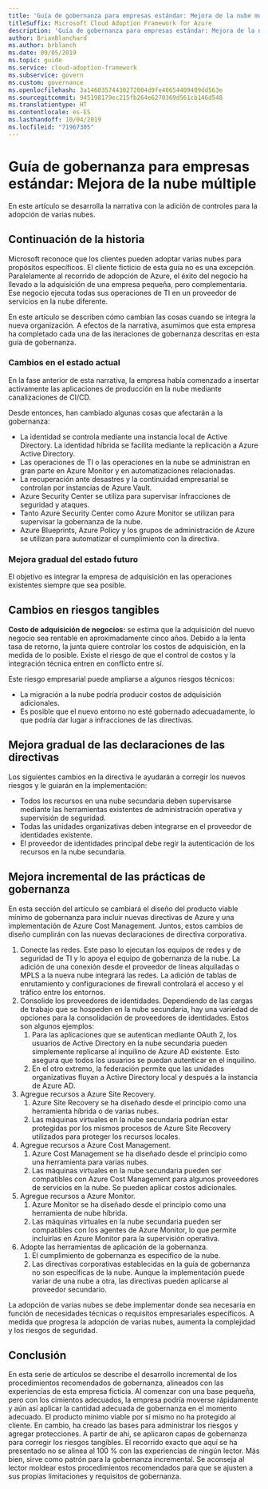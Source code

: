```yaml
---
title: 'Guía de gobernanza para empresas estándar: Mejora de la nube múltiple'
titleSuffix: Microsoft Cloud Adoption Framework for Azure
description: 'Guía de gobernanza para empresas estándar: Mejora de la nube múltiple'
author: BrianBlanchard
ms.author: brblanch
ms.date: 09/05/2019
ms.topic: guide
ms.service: cloud-adoption-framework
ms.subservice: govern
ms.custom: governance
ms.openlocfilehash: 3a14603574430272004d9fe40654409409dd563e
ms.sourcegitcommit: 945198179ec215fb264e6270369d561cb146d548
ms.translationtype: HT
ms.contentlocale: es-ES
ms.lasthandoff: 10/04/2019
ms.locfileid: "71967305"
---
```

# <a name="standard-enterprise-governance-guide-multicloud-improvement"></a>Guía de gobernanza para empresas estándar: Mejora de la nube múltiple

En este artículo se desarrolla la narrativa con la adición de controles para la adopción de varias nubes.

## <a name="advancing-the-narrative"></a>Continuación de la historia

Microsoft reconoce que los clientes pueden adoptar varias nubes para propósitos específicos. El cliente ficticio de esta guía no es una excepción. Paralelamente al recorrido de adopción de Azure, el éxito del negocio ha llevado a la adquisición de una empresa pequeña, pero complementaria. Ese negocio ejecuta todas sus operaciones de TI en un proveedor de servicios en la nube diferente.

En este artículo se describen cómo cambian las cosas cuando se integra la nueva organización. A efectos de la narrativa, asumimos que esta empresa ha completado cada una de las iteraciones de gobernanza descritas en esta guía de gobernanza.

### <a name="changes-in-the-current-state"></a>Cambios en el estado actual

En la fase anterior de esta narrativa, la empresa había comenzado a insertar activamente las aplicaciones de producción en la nube mediante canalizaciones de CI/CD.

Desde entonces, han cambiado algunas cosas que afectarán a la gobernanza:

- La identidad se controla mediante una instancia local de Active Directory. La identidad híbrida se facilita mediante la replicación a Azure Active Directory.
- Las operaciones de TI o las operaciones en la nube se administran en gran parte en Azure Monitor y en automatizaciones relacionadas.
- La recuperación ante desastres y la continuidad empresarial se controlan por instancias de Azure Vault.
- Azure Security Center se utiliza para supervisar infracciones de seguridad y ataques.
- Tanto Azure Security Center como Azure Monitor se utilizan para supervisar la gobernanza de la nube.
- Azure Blueprints, Azure Policy y los grupos de administración de Azure se utilizan para automatizar el cumplimiento con la directiva.

### <a name="incrementally-improve-the-future-state"></a>Mejora gradual del estado futuro

El objetivo es integrar la empresa de adquisición en las operaciones existentes siempre que sea posible.

## <a name="changes-in-tangible-risks"></a>Cambios en riesgos tangibles

**Costo de adquisición de negocios:** se estima que la adquisición del nuevo negocio sea rentable en aproximadamente cinco años. Debido a la lenta tasa de retorno, la junta quiere controlar los costos de adquisición, en la medida de lo posible. Existe el riesgo de que el control de costos y la integración técnica entren en conflicto entre sí.

Este riesgo empresarial puede ampliarse a algunos riesgos técnicos:

- La migración a la nube podría producir costos de adquisición adicionales.
- Es posible que el nuevo entorno no esté gobernado adecuadamente, lo que podría dar lugar a infracciones de las directivas.

## <a name="incremental-improvement-of-the-policy-statements"></a>Mejora gradual de las declaraciones de las directivas

Los siguientes cambios en la directiva le ayudarán a corregir los nuevos riesgos y le guiarán en la implementación:

- Todos los recursos en una nube secundaria deben supervisarse mediante las herramientas existentes de administración operativa y supervisión de seguridad.
- Todas las unidades organizativas deben integrarse en el proveedor de identidades existente.
- El proveedor de identidades principal debe regir la autenticación de los recursos en la nube secundaria.

## <a name="incremental-improvement-of-governance-practices"></a>Mejora incremental de las prácticas de gobernanza

En esta sección del artículo se cambiará el diseño del producto viable mínimo de gobernanza para incluir nuevas directivas de Azure y una implementación de Azure Cost Management. Juntos, estos cambios de diseño cumplirán con las nuevas declaraciones de directiva corporativa.

1. Conecte las redes. Este paso lo ejecutan los equipos de redes y de seguridad de TI y lo apoya el equipo de gobernanza de la nube. La adición de una conexión desde el proveedor de líneas alquiladas o MPLS a la nueva nube integrará las redes. La adición de tablas de enrutamiento y configuraciones de firewall controlará el acceso y el tráfico entre los entornos.
2. Consolide los proveedores de identidades. Dependiendo de las cargas de trabajo que se hospeden en la nube secundaria, hay una variedad de opciones para la consolidación de proveedores de identidades. Estos son algunos ejemplos:
    1. Para las aplicaciones que se autentican mediante OAuth 2, los usuarios de Active Directory en la nube secundaria pueden simplemente replicarse al inquilino de Azure AD existente. Esto asegura que todos los usuarios se puedan autenticar en el inquilino.
    2. En el otro extremo, la federación permite que las unidades organizativas fluyan a Active Directory local y después a la instancia de Azure AD.
3. Agregue recursos a Azure Site Recovery.
    1. Azure Site Recovery se ha diseñado desde el principio como una herramienta híbrida o de varias nubes.
    2. Las máquinas virtuales en la nube secundaria podrían estar protegidas por los mismos procesos de Azure Site Recovery utilizados para proteger los recursos locales.
4. Agregue recursos a Azure Cost Management.
    1. Azure Cost Management se ha diseñado desde el principio como una herramienta para varias nubes.
    2. Las máquinas virtuales en la nube secundaria pueden ser compatibles con Azure Cost Management para algunos proveedores de servicios en la nube. Se pueden aplicar costos adicionales.
5. Agregue recursos a Azure Monitor.
    1. Azure Monitor se ha diseñado desde el principio como una herramienta de nube híbrida.
    2. Las máquinas virtuales en la nube secundaria pueden ser compatibles con los agentes de Azure Monitor, lo que permite incluirlas en Azure Monitor para la supervisión operativa.
6. Adopte las herramientas de aplicación de la gobernanza.
    1. El cumplimiento de gobernanza es específico de la nube.
    2. Las directivas corporativas establecidas en la guía de gobernanza no son específicas de la nube. Aunque la implementación puede variar de una nube a otra, las directivas pueden aplicarse al proveedor secundario.

La adopción de varias nubes se debe implementar donde sea necesaria en función de necesidades técnicas o requisitos empresariales específicos. A medida que progresa la adopción de varias nubes, aumenta la complejidad y los riesgos de seguridad.

## <a name="conclusion"></a>Conclusión

En esta serie de artículos se describe el desarrollo incremental de los procedimientos recomendados de gobernanza, alineados con las experiencias de esta empresa ficticia. Al comenzar con una base pequeña, pero con los cimientos adecuados, la empresa podría moverse rápidamente y aún así aplicar la cantidad adecuada de gobernanza en el momento adecuado. El producto mínimo viable por sí mismo no ha protegido al cliente. En cambio, ha creado las bases para administrar los riesgos y agregar protecciones. A partir de ahí, se aplicaron capas de gobernanza para corregir los riesgos tangibles. El recorrido exacto que aquí se ha presentado no se alinea al 100 % con las experiencias de ningún lector. Más bien, sirve como patrón para la gobernanza incremental. Se aconseja al lector moldear estos procedimientos recomendados para que se ajusten a sus propias limitaciones y requisitos de gobernanza.
